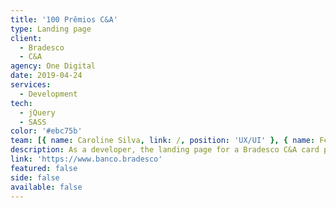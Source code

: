 ```yaml
---
title: '100 Prêmios C&A'
type: Landing page
client:
  - Bradesco
  - C&A
agency: One Digital
date: 2019-04-24
services:
  - Development
tech:
  - jQuery
  - SASS
color: '#ebc75b'
team: [{ name: Caroline Silva, link: /, position: 'UX/UI' }, { name: Fernanda Cajado, link: /, position: 'UX/UI' }]
description: As a developer, the landing page for a Bradesco C&A card promotion was created. The promotion generated coupons that could be redeemed for prizes if they were drawn when the user spent R$100 or more. The landing page was integrated with the client's back-end team, allowing the user to log in and view their coupons.
link: 'https://www.banco.bradesco'
featured: false
side: false
available: false
---
```

